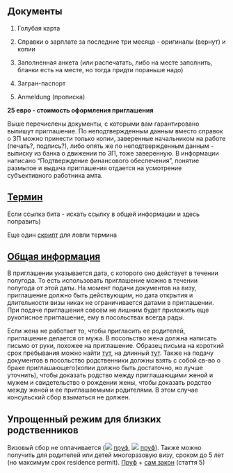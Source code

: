 ## Документы
 
1. Голубая карта

2. Справки о зарплате за последние три месяца - оригиналы (вернут) и копии

3. Заполненная анкета (или распечатать, либо на месте заполнить, бланки есть на месте, но тогда придти пораньше надо)

4. Загран-паспорт 

5. Anmeldung (прописка)

**25 евро - стоимость оформления приглашения**

Выше перечислены документы, с которыми вам гарантировано выпишут приглашение.
По неподтвержденным данным вместо справок о ЗП можно принести только копии, заверенные начальником на работе (печать?, подпись?), либо опять же по неподтвержденным данным - выписку из банка о движении по ЗП, тоже заверенную. В информации написано “Подтверждение финансового обеспечения”, понятие размытое и выдача приглашения отдается на усмотрение субъективного работника амта.

## [Термин](https://service.berlin.de/terminvereinbarung/termin/tag.php?termin=1&dienstleister=121918&anliegen[]=120691&herkunft=1) 

Если ссылка бита - искать ссылку в общей информации и здесь поправить) 

Еще один [скрипт](https://gist.github.com/globalundo/b0e8f88f110cc54fdb71) для ловли термина


## [Общая информация](https://service.berlin.de/dienstleistung/120691/)
В приглашении указывается дата, с которого оно действует в течении полугода. То есть использовать приглашение можно в течении полугода от этой даты. На момент подачи документов на визу, приглашение должно быть действующим, но дата открытия и длительности визы никак не ограничивается датами в приглашении. При подаче приглашения совсем не лишним будет приложить еще рукописное приглашение, ему в посольствах всегда рады.

Если жена не работает то, чтобы пригласить ее родителей, приглашение делается от мужа. В посольство жена должна написать письмо от руки, похожее на приглашение. Образец письма на короткий срок пребывания можно найти [тут](https://github.com/ewgRa/de_faq/blob/master/files/Einladung%20(short%20term).docx?raw=true), на длинный [тут](https://github.com/ewgRa/de_faq/blob/master/files/Einladung%20(long%20term).docx?raw=true). Также на подачу документов в посольство родственники должны взять с собой св-во о браке приглашающего(копии должно быть достаточно, но лучше уточнить), чтобы доказать родство между приглашающими женой и мужем и свидетельство о рождении жены, чтобы доказать родство между женой и ее приглашаемыми родителями. В этом случае консульский сбор взыматься не должен.

## Упрощенный режим для близких родственников
Визовый сбор не оплачивается (![](https://raw.githubusercontent.com/ewgRa/de_faq/master/files/ua.gif) [пруф](http://www.kiew.diplo.de/Vertretung/kiew/uk/05/Visa/Antragstellungen/Gebuehr.html),  ![](https://raw.githubusercontent.com/ewgRa/de_faq/master/files/ru.gif) [пруф](http://www.germania.diplo.de/contentblob/4227270/Daten/4271962/besuchsreisen_nahe_verwandte.pdf)).  Также можно получить для родителей или детей многоразовую визу, сроком до 5 лет (но максимум срок residence permit). [Пруф](http://www.kiew.diplo.de/Vertretung/kiew/uk/05/Visa/FAQ-neu/FAQ__Visumserleichterungsabkommen.html#topic20) + [сам закон](http://zakon4.rada.gov.ua/laws/show/994_850) (стаття 5)
